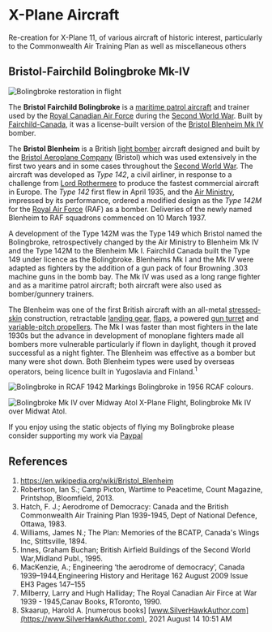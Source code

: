 # X-Plane Aircraft

Re-creation for X-Plane 11, of various aircraft of historic interest, particularly to the Commonwealth Air Training Plan as well as miscellaneous others

## Bristol-Fairchild Bolingbroke Mk-IV

![Bolingbroke restoration in flight](https://github.com/medmatix/Aircraft3D_Modeling/blob/main/X-Plane%20Aircraft%20Projects/Bolingbroke%20Mk%20IV/Art_Files/BlenheimMkIV_2.jpg)

The **Bristol Fairchild Bolingbroke** is a [maritime patrol aircraft](https://en.wikipedia.org/wiki/Maritime_patrol_aircraft) and trainer used by the [Royal Canadian Air Force](https://en.wikipedia.org/wiki/Royal_Canadian_Air_Force) during the [Second World War](https://en.wikipedia.org/wiki/Second_World_War). Built by [Fairchild-Canada](https://en.wikipedia.org/wiki/Fairchild_Aircraft_Ltd._(Canada)), it was a license-built version of the [Bristol Blenheim Mk IV](https://en.wikipedia.org/wiki/Bristol_Blenheim) bomber.

The **Bristol Blenheim** is a British [light bomber](https://en.wikipedia.org/wiki/Light_bomber) aircraft designed and built by the [Bristol Aeroplane Company](https://en.wikipedia.org/wiki/Bristol_Aeroplane_Company) (Bristol) which was used extensively in the first two years and in some cases throughout the [Second World War](https://en.wikipedia.org/wiki/Second_World_War). The aircraft was developed as *Type 142*, a civil airliner, in response to a challenge from [Lord Rothermere](https://en.wikipedia.org/wiki/Harold_Harmsworth,_1st_Viscount_Rothermere) to produce the fastest commercial aircraft in Europe. The *Type 142* first flew in April 1935, and the [Air Ministry](https://en.wikipedia.org/wiki/Air_Ministry), impressed by its performance, ordered a modified design as the *Type 142M* for the [Royal Air Force](https://en.wikipedia.org/wiki/Royal_Air_Force) (RAF) as a bomber. Deliveries of the newly named Blenheim to RAF squadrons commenced on 10 March 1937.

A development of the Type 142M was the Type 149 which Bristol  named the Bolingbroke, retrospectively changed by the Air Ministry to  Blenheim Mk IV and the Type 142M to the Blenheim Mk I. Fairchild Canada  built the Type 149 under licence as the Bolingbroke. Blenheims Mk I and  the Mk IV were adapted as fighters by the addition of a gun pack of four Browning .303 machine guns in the bomb bay. The Mk IV was used as a  long range fighter and as a maritime patrol aircraft; both aircraft were also used as bomber/gunnery trainers.

The Blenheim was one of the first British aircraft with an all-metal [stressed-skin](https://en.wikipedia.org/wiki/Monocoque#Aircraft) construction, retractable [landing gear](https://en.wikipedia.org/wiki/Landing_gear), [flaps](https://en.wikipedia.org/wiki/Flap_(aircraft)), a powered [gun turret](https://en.wikipedia.org/wiki/Gun_turret) and [variable-pitch propellers](https://en.wikipedia.org/wiki/Variable-pitch_propeller_(aeronautics)). The Mk I was faster than most fighters in the late 1930s but the  advance in development of monoplane fighters made all bombers more  vulnerable particularly if flown in daylight, though it proved  successful as a night fighter. The Blenheim was effective as a bomber  but many were shot down. Both Blenheim types were used by overseas  operators, being licence built in Yugoslavia and Finland.<sup>1</sub>

![Bolingbroke in RCAF 1942 Markings](https://github.com/medmatix/Aircraft3D_Modeling/blob/main/X-Plane%20Aircraft%20Projects/Bolingbroke%20Mk%20IV/Art_Files/BlenheimMkIV%20-%202021-09-24%2017.42.01.png)
Bolingbroke in 1956 RCAF colours.
  
![Bolingbroke Mk IV over Midway Atol](https://github.com/medmatix/Aircraft3D_Modeling/blob/main/X-Plane%20Aircraft%20Projects/Bolingbroke%20Mk%20IV/Art_Files/Bolingbroke_MkIV%20-%202021-11-29%204.48.32%20PM.png)
X-Plane Flight, Bolingbroke Mk IV over Midwat Atol.

If you enjoy using the static objects of flying my Bolingbroke please consider supporting my work via [Paypal](https://paypal.me/medmatix?country.x=US&locale.x=en_US)

## References

1.  https://en.wikipedia.org/wiki/Bristol_Blenheim
2.  Robertson, Ian S.; Camp Picton, Wartime to Peacetime, Count Magazine, Printshop, Bloomfield, 2013.
3.  Hatch, F. J.; Aerodrome of Democracy: Canada and the British Commonwealth Air Training Plan 1939-1945, Dept of National Defence, Ottawa, 1983.
4.  Williams, James N.; The Plan: Memories of the BCATP, Canada's Wings Inc, Stittsville, 1894.
5.  Innes, Graham Buchan; British Airfield Buildings of the Second World War,Midland Publ., 1995.
6.  MacKenzie, A.; Engineering ‘the aerodrome of democracy’, Canada 1939–1944,Engineering History and Heritage 162 August 2009 Issue EH3 Pages 147–155 
7.  Milberry, Larry and Hugh Halliday; The Royal Canadian Air Firce at War 1939 - 1945,Canav Books, RToronto, 1990.
8.  Skaarup, Harold A. [numerous books]   [www.SilverHawkAuthor.com](https://www.SilverHawkAuthor.com), 2021 August 14 10:51 AM

